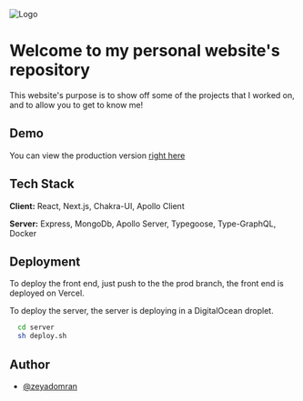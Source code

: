 
![Logo](https://zeyadomran.com/images/favicon/favicon.ico)

    
# Welcome to my personal website's repository

This website's purpose is to show off some of the projects that I worked on, and to allow you to get to know me!


## Demo

You can view the production version [right here](https://zeyadomran.com)

  
## Tech Stack

**Client:** React, Next.js, Chakra-UI, Apollo Client

**Server:** Express, MongoDb, Apollo Server, Typegoose, Type-GraphQL, Docker

  
## Deployment

To deploy the front end, just push to the the prod branch, the front end is deployed on Vercel.

To deploy the server, the server is deploying in a DigitalOcean droplet.

```bash
  cd server
  sh deploy.sh
```
  
## Author

- [@zeyadomran](https://www.github.com/zeyadomran)

  
